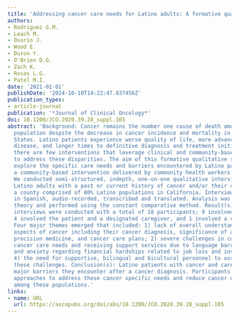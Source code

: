 ```yaml
---
title: 'Addressing cancer care needs for Latino adults: A formative qualitative evaluation'
authors:
- Rodriguez G.M.
- Leach M.
- Osorio J.
- Wood E.
- Duron Y.
- O'Brien D.G.
- Zach K.
- Rosas L.G.
- Patel M.I.
date: '2021-01-01'
publishDate: '2024-10-10T14:22:47.837456Z'
publication_types:
- article-journal
publication: '*Journal of Clinical Oncology*'
doi: 10.1200/JCO.2020.39.28_suppl.105
abstract: 'Background: Cancer remains the number one cause of death among the Latino
  population despite the decrease in cancer incidence and mortality in the United
  States. Latino patients experience worse quality of life, more advanced stages of
  disease, and longer times to definitive diagnosis and treatment initiation. Yet
  there are few interventions that leverage clinical and community-based approaches
  to address these disparities. The aim of this formative qualitative study was to
  explore the specific care needs and barriers encountered by Latino patients to refine
  a community-based intervention delivered by community health workers (CHWs). Method(s):
  We conducted semi-structured, indepth, one-on-one qualitative interviews with low-income,
  Latino adults with a past or current history of cancer and/or their caregivers in
  a county comprised of 80% Latino populations in California. Interviews were conducted
  in Spanish, audio-recorded, transcribed and translated. Analysis was based in grounded
  theory and performed using the constant comparative method. Result(s): Fourteen
  interviews were conducted with a total of 18 participants; 9 involved the patient,
  4 involved the patient and a designated caregiver, and 1 involved a caregiver only.
  Four major themes emerged that included: 1) lack of overall understanding of all
  aspects of cancer including their cancer diagnosis, significance of advance directives,
  precision medicine, and cancer care plans; 2) severe challenges in communicating
  cancer care needs and receiving support services due to language barriers; 3) stress
  and anxiety regarding financial hardships related to job loss and insurance barriers;
  4) the need for supportive, bilingual and bicultural personnel to assist in overcoming
  these challenges. Conclusion(s): Latino patients with cancer and caregivers described
  major barriers they encounter after a cancer diagnosis. Participants described important
  approaches to address these cancer specific needs and reduce cancer disparities
  among these populations.'
links:
- name: URL
  url: https://ascopubs.org/doi/abs/10.1200/JCO.2020.39.28_suppl.105
---
```

